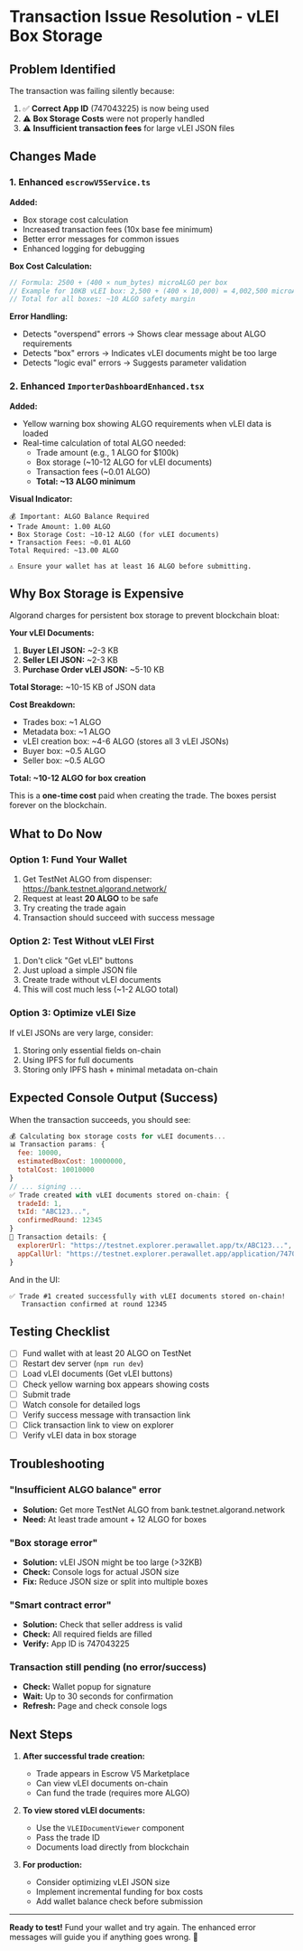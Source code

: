 # Transaction Issue Resolution - vLEI Box Storage

## Problem Identified

The transaction was failing silently because:

1. ✅ **Correct App ID** (747043225) is now being used
2. ⚠️ **Box Storage Costs** were not properly handled
3. ⚠️ **Insufficient transaction fees** for large vLEI JSON files

## Changes Made

### 1. Enhanced `escrowV5Service.ts`

**Added:**
- Box storage cost calculation
- Increased transaction fees (10x base fee minimum)
- Better error messages for common issues
- Enhanced logging for debugging

**Box Cost Calculation:**
```typescript
// Formula: 2500 + (400 × num_bytes) microALGO per box
// Example for 10KB vLEI box: 2,500 + (400 × 10,000) = 4,002,500 microALGO (~4 ALGO)
// Total for all boxes: ~10 ALGO safety margin
```

**Error Handling:**
- Detects "overspend" errors → Shows clear message about ALGO requirements
- Detects "box" errors → Indicates vLEI documents might be too large
- Detects "logic eval" errors → Suggests parameter validation

### 2. Enhanced `ImporterDashboardEnhanced.tsx`

**Added:**
- Yellow warning box showing ALGO requirements when vLEI data is loaded
- Real-time calculation of total ALGO needed:
  - Trade amount (e.g., 1 ALGO for $100k)
  - Box storage (~10-12 ALGO for vLEI documents)
  - Transaction fees (~0.01 ALGO)
  - **Total: ~13 ALGO minimum**

**Visual Indicator:**
```
💰 Important: ALGO Balance Required
• Trade Amount: 1.00 ALGO
• Box Storage Cost: ~10-12 ALGO (for vLEI documents)
• Transaction Fees: ~0.01 ALGO
Total Required: ~13.00 ALGO

⚠️ Ensure your wallet has at least 16 ALGO before submitting.
```

## Why Box Storage is Expensive

Algorand charges for persistent box storage to prevent blockchain bloat:

**Your vLEI Documents:**
1. **Buyer LEI JSON:** ~2-3 KB
2. **Seller LEI JSON:** ~2-3 KB  
3. **Purchase Order vLEI JSON:** ~5-10 KB

**Total Storage:** ~10-15 KB of JSON data

**Cost Breakdown:**
- Trades box: ~1 ALGO
- Metadata box: ~1 ALGO
- vLEI creation box: ~4-6 ALGO (stores all 3 vLEI JSONs)
- Buyer box: ~0.5 ALGO
- Seller box: ~0.5 ALGO

**Total: ~10-12 ALGO for box creation**

This is a **one-time cost** paid when creating the trade. The boxes persist forever on the blockchain.

## What to Do Now

### Option 1: Fund Your Wallet
1. Get TestNet ALGO from dispenser: https://bank.testnet.algorand.network/
2. Request at least **20 ALGO** to be safe
3. Try creating the trade again
4. Transaction should succeed with success message

### Option 2: Test Without vLEI First
1. Don't click "Get vLEI" buttons
2. Just upload a simple JSON file
3. Create trade without vLEI documents
4. This will cost much less (~1-2 ALGO total)

### Option 3: Optimize vLEI Size
If vLEI JSONs are very large, consider:
1. Storing only essential fields on-chain
2. Using IPFS for full documents
3. Storing only IPFS hash + minimal metadata on-chain

## Expected Console Output (Success)

When the transaction succeeds, you should see:

```javascript
💰 Calculating box storage costs for vLEI documents...
📊 Transaction params: {
  fee: 10000,
  estimatedBoxCost: 10000000,
  totalCost: 10010000
}
// ... signing ...
✅ Trade created with vLEI documents stored on-chain: {
  tradeId: 1,
  txId: "ABC123...",
  confirmedRound: 12345
}
🔗 Transaction details: {
  explorerUrl: "https://testnet.explorer.perawallet.app/tx/ABC123...",
  appCallUrl: "https://testnet.explorer.perawallet.app/application/747043225"
}
```

And in the UI:
```
✅ Trade #1 created successfully with vLEI documents stored on-chain! 
   Transaction confirmed at round 12345
```

## Testing Checklist

- [ ] Fund wallet with at least 20 ALGO on TestNet
- [ ] Restart dev server (`npm run dev`)
- [ ] Load vLEI documents (Get vLEI buttons)
- [ ] Check yellow warning box appears showing costs
- [ ] Submit trade
- [ ] Watch console for detailed logs
- [ ] Verify success message with transaction link
- [ ] Click transaction link to view on explorer
- [ ] Verify vLEI data in box storage

## Troubleshooting

### "Insufficient ALGO balance" error
- **Solution:** Get more TestNet ALGO from bank.testnet.algorand.network
- **Need:** At least trade amount + 12 ALGO for boxes

### "Box storage error"  
- **Solution:** vLEI JSON might be too large (>32KB)
- **Check:** Console logs for actual JSON size
- **Fix:** Reduce JSON size or split into multiple boxes

### "Smart contract error"
- **Solution:** Check that seller address is valid
- **Check:** All required fields are filled
- **Verify:** App ID is 747043225

### Transaction still pending (no error/success)
- **Check:** Wallet popup for signature
- **Wait:** Up to 30 seconds for confirmation
- **Refresh:** Page and check console logs

## Next Steps

1. **After successful trade creation:**
   - Trade appears in Escrow V5 Marketplace
   - Can view vLEI documents on-chain
   - Can fund the trade (requires more ALGO)

2. **To view stored vLEI documents:**
   - Use the `VLEIDocumentViewer` component
   - Pass the trade ID
   - Documents load directly from blockchain

3. **For production:**
   - Consider optimizing vLEI JSON size
   - Implement incremental funding for box costs
   - Add wallet balance check before submission

---

**Ready to test!** Fund your wallet and try again. The enhanced error messages will guide you if anything goes wrong. 🚀
